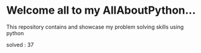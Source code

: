 # Welcome all to my AllAboutPython...
This repository contains and showcase my problem solving skills using python

solved : 37
